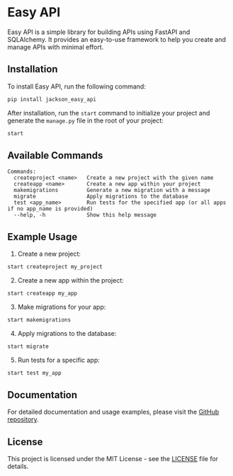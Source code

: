 # Easy API

Easy API is a simple library for building APIs using FastAPI and SQLAlchemy. It provides an easy-to-use framework to help you create and manage APIs with minimal effort.

## Installation

To install Easy API, run the following command:

```bash
pip install jackson_easy_api
```

After installation, run the `start` command to initialize your project and generate the `manage.py` file in the root of your project:

```bash
start
```

## Available Commands

```
Commands:
  createproject <name>   Create a new project with the given name
  createapp <name>       Create a new app within your project
  makemigrations         Generate a new migration with a message
  migrate                Apply migrations to the database
  test <app_name>        Run tests for the specified app (or all apps if no app_name is provided)
  --help, -h             Show this help message
```

## Example Usage

1. Create a new project:

```bash
start createproject my_project
```

2. Create a new app within the project:

```bash
start createapp my_app
```

3. Make migrations for your app:

```bash
start makemigrations
```

4. Apply migrations to the database:

```bash
start migrate
```

5. Run tests for a specific app:

```bash
start test my_app
```

## Documentation

For detailed documentation and usage examples, please visit the [GitHub repository](https://github.com/jacksonsr451/jackson_easy_api).

## License

This project is licensed under the MIT License - see the [LICENSE](LICENSE) file for details.


